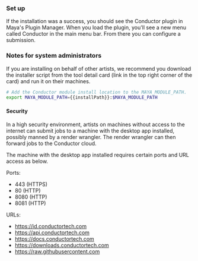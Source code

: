 ### Set up
If the installation was a success, you should see the Conductor plugin in Maya's Plugin Manager. When you load the plugin, you'll see a new menu called Conductor in the main menu bar. From there you can configure a submission. 

### Notes for system administrators

If you are installing on behalf of other artists, we recommend you download the installer script from the tool detail card (link in the top right corner of the card) and run it on their machines.
```bash
# Add the Conductor module install location to the MAYA_MODULE_PATH.
export MAYA_MODULE_PATH={{installPath}}:$MAYA_MODULE_PATH
```
#### Security
In a high security environment, artists on machines without access to the internet can submit jobs to a machine with the desktop app installed, possibly manned by a render wrangler. The render wrangler can then forward jobs to the Conductor cloud.

The machine with the desktop app installed requires certain ports and URL access as below.

Ports:
- 443 (HTTPS)
- 80 (HTTP)
- 8080 (HTTP)
- 8081 (HTTP)

URLs:
- https://id.conductortech.com
- https://api.conductortech.com
- https://docs.conductortech.com
- https://downloads.conductortech.com
- https://raw.githubusercontent.com